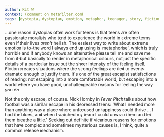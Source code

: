 ```yaml
---
author: Kit W
context: (comment on metafilter.com)
tags: [dystopia, dystopian, emotion, metaphor, teenager, story, fiction]
---
```

...one reason dystopias often work for teens is that teens are often passionate moralists who tend to experience the world in extreme terms even if their lives _aren't_ hellish. The easiest way to write about extreme emotion is to-the word I always end up using is 'metaphorise', which is truly horrible and if anybody knows an alternative please tell me and save me from it-but basically to render in metaphorical colours, not just the specific details of a particular issue but the sheer intensity of the feeling itself. Fiction creates situations where the strong feelings are tied to events dramatic enough to justify them. It's one of the great escapist satisfactions of reading: not escaping into a more comfortable world, but escaping into a world where you have good, unchallengeable reasons for feeling the way you do.

Not the only escape, of course. Nick Hornby in _Fever Pitch_ talks about how football was a similar escape in his depressed teens: 'What I needed more than anything was a place where unfocused unhappiness could thrive ... I had the blues, and when I watched my team I could unwrap them and let them breathe a little.' Seeking out definite if vicarious reasons for emotions that have complex and sometimes mysterious causes is, I think, quite a common release mechanism.